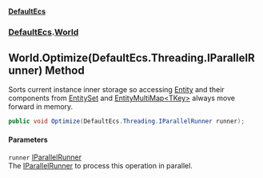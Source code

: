 #### [DefaultEcs](./index.md 'index')
### [DefaultEcs](./DefaultEcs.md 'DefaultEcs').[World](./DefaultEcs-World.md 'DefaultEcs.World')
## World.Optimize(DefaultEcs.Threading.IParallelRunner) Method
Sorts current instance inner storage so accessing [Entity](./DefaultEcs-Entity.md 'DefaultEcs.Entity') and their components from [EntitySet](./DefaultEcs-EntitySet.md 'DefaultEcs.EntitySet') and [EntityMultiMap&lt;TKey&gt;](./DefaultEcs-EntityMultiMap-TKey-.md 'DefaultEcs.EntityMultiMap&lt;TKey&gt;') always move forward in memory.  
```csharp
public void Optimize(DefaultEcs.Threading.IParallelRunner runner);
```
#### Parameters
<a name='DefaultEcs-World-Optimize(DefaultEcs-Threading-IParallelRunner)-runner'></a>
`runner` [IParallelRunner](./DefaultEcs-Threading-IParallelRunner.md 'DefaultEcs.Threading.IParallelRunner')  
The [IParallelRunner](./DefaultEcs-Threading-IParallelRunner.md 'DefaultEcs.Threading.IParallelRunner') to process this operation in parallel.  
  
